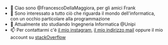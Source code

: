- 👋 Ciao sono @FrancescoDellaMaggiora, per gli amici Frank
- 👀 Sono interessato a tutto ciò che riguarda il mondo dell'informatica, con un occhio particolare alla programmazione
- 🌱 Attualmente sto studiando Ingegneria Informatica @Unipi
- 📫 Per contattarmi c'è [il mio instagram](https://www.instagram.com/frank.della/), [il mio indirizzo mail](mailto:francescodm200218@gmail.com) oppure il mio account su [stackOverflow](https://stackoverflow.com/users/11943597/francesco-della-maggiora)

<!---
FrancescoDellaMaggiora/FrancescoDellaMaggiora is a ✨ special ✨ repository because its `README.md` (this file) appears on your GitHub profile.
You can click the Preview link to take a look at your changes.
--->
